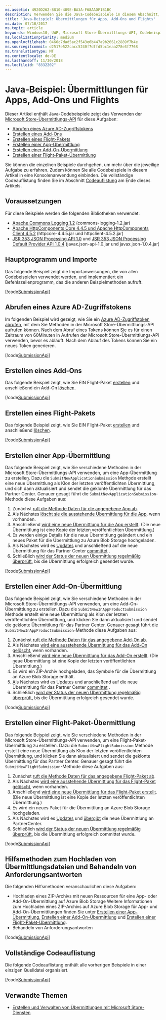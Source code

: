 ```yaml
---
ms.assetid: 4920D262-B810-409E-BA3A-F68AADF1B1BC
description: Verwenden Sie die Java-Codebeispiele in diesem Abschnitt, um mehr über die Verwendung der Microsoft Store-Übermittlungs-API zu erfahren.
title: 'Java-Beispiel: Übermittlungen für Apps, Add-Ons und Flights'
ms.date: 07/10/2017
ms.topic: article
keywords: Windows10, UWP, Microsoft Store-Übermittlungs-API, Codebeispiele, Java
ms.localizationpriority: medium
ms.openlocfilehash: 0466c7dad5ac2f543e6b447a9b2661c2889f7b4e
ms.sourcegitcommit: d2517e522cacc5240f7dffd5bc1eaa278e3f7768
ms.translationtype: MT
ms.contentlocale: de-DE
ms.lasthandoff: 11/30/2018
ms.locfileid: "8332202"
---
```

# <a name="java-sample-submissions-for-apps-add-ons-and-flights"></a>Java-Beispiel: Übermittlungen für Apps, Add-Ons und Flights

Dieser Artikel enthält Java-Codebeispiele zeigt das Verwenden der [Microsoft Store-Übermittlungs-API](create-and-manage-submissions-using-windows-store-services.md) für diese Aufgaben:

* [Abrufen eines Azure AD-Zugriffstokens](#token)
* [Erstellen eines Add-Ons](#create-add-on)
* [Erstellen eines Flight-Pakets](#create-package-flight)
* [Erstellen einer App-Übermittlung](#create-app-submission)
* [Erstellen einer Add-On-Übermittlung](#create-add-on-submission)
* [Erstellen einer Flight-Paket-Übermittlung](#create-flight-submission)

Sie können die einzelnen Beispiele durchgehen, um mehr über die jeweilige Aufgabe zu erfahren. Zudem können Sie alle Codebeispiele in diesem Artikel in eine Konsolenanwendung einbinden. Die vollständige Codeauflistung finden Sie im Abschnitt [Codeauflistung](java-code-examples-for-the-windows-store-submission-api.md#code-listing) am Ende dieses Artikels.

## <a name="prerequisites"></a>Voraussetzungen

Für diese Beispiele werden die folgenden Bibliotheken verwendet:

* [Apache Commons Logging 1.2](http://commons.apache.org/proper/commons-logging)  (commons-logging-1.2.jar)
* [Apache HttpComponents Core 4.4.5 und Apache HttpComponents Client 4.5.2](https://hc.apache.org/) (httpcore-4.4.5.jar und httpclient-4.5.2.jar)
* [JSR 353 JSON Processing API 1.0](https://mvnrepository.com/artifact/javax.json/javax.json-api/1.0) und [JSR 353 JSON Processing Default Provider API 1.0.4](https://mvnrepository.com/artifact/org.glassfish/javax.json/1.0.4) (javax.json-api-1.0.jar und javax.json-1.0.4.jar)

## <a name="main-program-and-imports"></a>Hauptprogramm und Importe

Das folgende Beispiel zeigt die Importanweisungen, die von allen Codebeispielen verwendet werden, und implementiert ein Befehlszeilenprogramm, das die anderen Beispielmethoden aufruft.

[!code[SubmissionApi](./code/StoreServicesExamples_Submission/java/MainExample.java#L1-L64)]

<span id="token" />

## <a name="obtain-an-azure-ad-access-token"></a>Abrufen eines Azure AD-Zugriffstokens

Im folgenden Beispiel wird gezeigt, wie Sie ein [Azure AD-Zugriffstoken abrufen](create-and-manage-submissions-using-windows-store-services.md#obtain-an-azure-ad-access-token), mit dem Sie Methoden in der Microsoft Store-Übermittlungs-API aufrufen können. Nach dem Abruf eines Tokens können Sie es für einen Zeitraum von 60Minuten in Aufrufen der Microsoft Store-Übermittlungs-API verwenden, bevor es abläuft. Nach dem Ablauf des Tokens können Sie ein neues Token generieren.

[!code[SubmissionApi](./code/StoreServicesExamples_Submission/java/CompleteExample.java#L65-L95)]

<span id="create-add-on" />

## <a name="create-an-add-on"></a>Erstellen eines Add-Ons

Das folgende Beispiel zeigt, wie Sie EIN Flight-Paket [erstellen](create-an-add-on.md) und anschließend ein Add-On [löschen](delete-an-add-on.md).

[!code[SubmissionApi](./code/StoreServicesExamples_Submission/java/CompleteExample.java#L310-L345)]

<span id="create-package-flight" />

## <a name="create-a-package-flight"></a>Erstellen eines Flight-Pakets

Das folgende Beispiel zeigt, wie Sie EIN Flight-Paket [erstellen](create-a-flight.md) und anschließend [löschen](delete-a-flight.md).

[!code[SubmissionApi](./code/StoreServicesExamples_Submission/java/CompleteExample.java#L185-L221)]

<span id="create-app-submission" />

## <a name="create-an-app-submission"></a>Erstellen einer App-Übermittlung

Das folgende Beispiel zeigt, wie Sie verschiedene Methoden in der Microsoft Store-Übermittlungs-API verwenden, um eine App-Übermittlung zu erstellen. Dazu die ```SubmitNewApplicationSubmission``` Methode erstellt eine neue Übermittlung als Klon der letzten veröffentlichten Übermittlung, und sich dann aktualisiert und sendet die geklonte Übermittlung für das Partner Center. Genauer gesagt führt die ```SubmitNewApplicationSubmission```-Methode diese Aufgaben aus:

1. Zunächst [ruft die Methode Daten für die angegebene App ab](get-an-app.md).
2. Als Nächstes [löscht sie die ausstehende Übermittlung für die App](delete-an-app-submission.md), wenn vorhanden.
3. Anschließend [wird eine neue Übermittlung für die App erstellt](create-an-app-submission.md). (Die neue Übermittlung ist eine Kopie der letzten veröffentlichten Übermittlung.)
4. Es werden einige Details für die neue Übermittlung geändert und ein neues Paket für die Übermittlung zu Azure Blob Storage hochgeladen.
5. Als Nächstes wird es [Updates](update-an-app-submission.md) und anschließend auf die neue Übermittlung für das Partner Center [committet](commit-an-app-submission.md) .
6. Schließlich [wird der Status der neuen Übermittlung regelmäßig überprüft](get-status-for-an-app-submission.md), bis die Übermittlung erfolgreich gesendet wurde.

[!code[SubmissionApi](./code/StoreServicesExamples_Submission/java/CompleteExample.java#L97-L183)]

<span id="create-add-on-submission" />

## <a name="create-an-add-on-submission"></a>Erstellen einer Add-On-Übermittlung

Das folgende Beispiel zeigt, wie Sie verschiedene Methoden in der Microsoft Store-Übermittlungs-API verwenden, um eine Add-On-Übermittlung zu erstellen. Dazu die ```SubmitNewInAppProductSubmission``` Methode erstellt eine neue Übermittlung als Klon der letzten veröffentlichten Übermittlung, und klicken Sie dann aktualisiert und sendet die geklonte Übermittlung für das Partner Center. Genauer gesagt führt die ```SubmitNewInAppProductSubmission```-Methode diese Aufgaben aus:

1. Zunächst [ruft die Methode Daten für das angegebene Add-On ab](get-an-add-on.md).
2. Als Nächstes [wird eine ausstehende Übermittlung für das Add-On gelöscht](delete-an-add-on-submission.md), wenn vorhanden.
3. Anschließend [wird eine neue Übermittlung für das Add-On erstellt](create-an-add-on-submission.md). (Die neue Übermittlung ist eine Kopie der letzten veröffentlichten Übermittlung.)
4. Es wird ein ZIP-Archiv hochgeladen, das Symbole für die Übermittlung an Azure Blob Storage enthält.
5. Als Nächstes wird es [Updates](update-an-add-on-submission.md) und anschließend auf die neue Übermittlung für das Partner Center [committet](commit-an-add-on-submission.md) .
6. Schließlich [wird der Status der neuen Übermittlung regelmäßig überprüft](get-status-for-an-add-on-submission.md), bis die Übermittlung erfolgreich gesendet wurde.

[!code[SubmissionApi](./code/StoreServicesExamples_Submission/java/CompleteExample.java#L347-L431)]

<span id="create-flight-submission" />

## <a name="create-a-package-flight-submission"></a>Erstellen einer Flight-Paket-Übermittlung

Das folgende Beispiel zeigt, wie Sie verschiedene Methoden in der Microsoft Store-Übermittlungs-API verwenden, um eine Flight-Paket-Übermittlung zu erstellen. Dazu die ```SubmitNewFlightSubmission``` Methode erstellt eine neue Übermittlung als Klon der letzten veröffentlichten Übermittlung, und klicken Sie dann aktualisiert und sendet die geklonte Übermittlung für das Partner Center. Genauer gesagt führt die ```SubmitNewFlightSubmission```-Methode diese Aufgaben aus:

1. Zunächst [ruft die Methode Daten für das angegebene Flight-Paket ab](get-a-flight.md).
2. Als Nächstes [wird eine ausstehende Übermittlung für das Flight-Paket gelöscht](delete-a-flight-submission.md), wenn vorhanden.
3. Anschließend [wird eine neue Übermittlung für das Flight-Paket erstellt](create-a-flight-submission.md). (Die neue Übermittlung ist eine Kopie der letzten veröffentlichten Übermittlung.)
4. Es wird ein neues Paket für die Übermittlung an Azure Blob Storage hochgeladen.
5. Als Nächstes wird es [Updates](update-a-flight-submission.md) und [übergibt](commit-a-flight-submission.md) die neue Übermittlung an PartnerCenter.
6. Schließlich [wird der Status der neuen Übermittlung regelmäßig überprüft](get-status-for-a-flight-submission.md), bis die Übermittlung erfolgreich committet wurde.

[!code[SubmissionApi](./code/StoreServicesExamples_Submission/java/CompleteExample.java#L223-L308)]

<span id="utilities" />

## <a name="utility-methods-to-upload-submission-files-and-handle-request-responses"></a>Hilfsmethoden zum Hochladen von Übermittlungsdateien und Behandeln von Anforderungsantworten

Die folgenden Hilfsmethoden veranschaulichen diese Aufgaben:

* Hochladen eines ZIP-Archivs mit neuen Ressourcen für eine App- oder Add-On-Übermittlung auf Azure Blob Storage Weitere Informationen zum Hochladen eines ZIP-Archivs auf Azure Blob Storage für App- und Add-On-Übermittlungen finden Sie unter [Erstellen einer App-Übermittlung](manage-app-submissions.md#create-an-app-submission), [Erstellen einer Add-On-Übermittlung](manage-add-on-submissions.md#create-an-add-on-submission) und [Erstellen einer Flight-Paket-Übermittlung](manage-flight-submissions.md#create-a-package-flight-submission).
* Behandeln von Anforderungsantworten

[!code[SubmissionApi](./code/StoreServicesExamples_Submission/java/CompleteExample.java#L433-L490)]

<span id="code-listing" />

## <a name="complete-code-listing"></a>Vollständige Codeauflistung

Die folgende Codeauflistung enthält alle vorherigen Beispiele in einer einzigen Quelldatei organisiert.

[!code[SubmissionApi](./code/StoreServicesExamples_Submission/java/CompleteExample.java#L1-L491)]

## <a name="related-topics"></a>Verwandte Themen

* [Erstellen und Verwalten von Übermittlungen mit Microsoft Store-Diensten](create-and-manage-submissions-using-windows-store-services.md)

